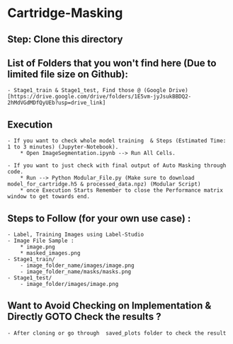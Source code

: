 # Cartridge-Masking
## Step: Clone this directory

## List of Folders that you won't find here (Due to limited file size on Github):
    - Stage1_train & Stage1_test, Find those @ (Google Drive)[https://drive.google.com/drive/folders/1E5vm-jyJsukBBDQ2-2hMdVGdMDfQyUEb?usp=drive_link]

## Execution
    - If you want to check whole model training  & Steps (Estimated Time: 1 to 3 minutes) (Jupyter-Notebook).
        * Open ImageSegmentation.ipynb --> Run All Cells.

    - If you want to just check with final output of Auto Masking through code.
        * Run --> Python Modular_File.py (Make sure to download model_for_cartridge.h5 & processed_data.npz) (Modular Script)
        * once Execution Starts Remember to close the Performance matrix window to get towards end.


## Steps to Follow (for your own use case) :
    - Label, Training Images using Label-Studio
    - Image File Sample : 
        * image.png
        * masked_images.png
    - Stage1_train/
        - image_folder_name/images/image.png
        - image_folder_name/masks/masks.png
    - Stage1_test/
        - image_folder/images/image.png


## Want to Avoid Checking on Implementation & Directly GOTO Check the results ?
    - After cloning or go through  saved_plots folder to check the result
  

    
